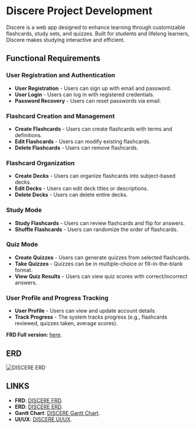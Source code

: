 # Discere Project Development

Discere is a web app designed to enhance learning through customizable flashcards, study sets, and quizzes. Built for students and lifelong learners, Discere makes studying interactive and efficient.

## Functional Requirements

### User Registration and Authentication
- **User Registration** - Users can sign up with email and password.
- **User Login** - Users can log in with registered credentials.
- **Password Recovery** - Users can reset passwords via email.

### Flashcard Creation and Management
- **Create Flashcards** - Users can create flashcards with terms and definitions.
- **Edit Flashcards** - Users can modify existing flashcards.
- **Delete Flashcards** - Users can remove flashcards.

### Flashcard Organization
- **Create Decks** - Users can organize flashcards into subject-based decks.
- **Edit Decks** - Users can edit deck titles or descriptions.
- **Delete Decks** - Users can delete entire decks.

### Study Mode
- **Study Flashcards** - Users can review flashcards and flip for answers.
- **Shuffle Flashcards** - Users can randomize the order of flashcards.

### Quiz Mode
- **Create Quizzes** - Users can generate quizzes from selected flashcards.
- **Take Quizzes** - Quizzes can be in multiple-choice or fill-in-the-blank format.
- **View Quiz Results** - Users can view quiz scores with correct/incorrect answers.

### User Profile and Progress Tracking
- **User Profile** - Users can view and update account details.
- **Track Progress** - The system tracks progress (e.g., flashcards reviewed, quizzes taken, average scores).

<b> FRD Full version: </b> [here](https://docs.google.com/document/d/1y04sf48MhNzhfLhh1lXd898y4QhfBeqL2McGGTMSZl8/edit?usp=sharing).

## ERD
![DISCERE ERD](https://github.com/user-attachments/assets/1409af27-8742-496b-a1f6-dd182f8f1014)


## LINKS
- **FRD**: [DISCERE FRD](https://docs.google.com/document/d/1y04sf48MhNzhfLhh1lXd898y4QhfBeqL2McGGTMSZl8/edit?usp=sharing).
- **ERD**: [DISCERE ERD](https://lucid.app/lucidchart/cee764b3-f2ec-47c3-b802-6694dcdbac45/edit?viewport_loc=159%2C-33%2C2219%2C1146%2C0_0&invitationId=inv_4e52a143-5f64-4c9d-b43c-c3e1380901ff).
- **Gantt Chart**: [DISCERE Gantt Chart](https://docs.google.com/spreadsheets/d/1k9_1aSfEuqUdnKwqAEZfxAhPOb5lRtC0agCvcpO24u0/edit?usp=sharing).
- **UI/UX**: [DISCERE UI/UX](https://www.figma.com/design/4BOV3qSun2zVaIr0Nu4g7h/Project-Discere?node-id=0-1&t=s4cKhzSjif9uiWAi-1).
